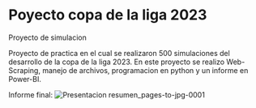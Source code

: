 # Poyecto copa de la liga 2023
Proyecto de simulacion

Proyecto de practica en el cual se realizaron 500 simulaciones del desarrollo de la copa de la liga 2023.
En este proyecto se realizo Web-Scraping, manejo de archivos, programacion en python y un informe en Power-BI.

Informe final:
![Presentacion resumen_pages-to-jpg-0001](https://github.com/EstebanVeronesi/Poyecto-copa-de-la-liga-2023/assets/66653440/2a826f78-2f64-47ab-b003-f1e63bcfeae0)
